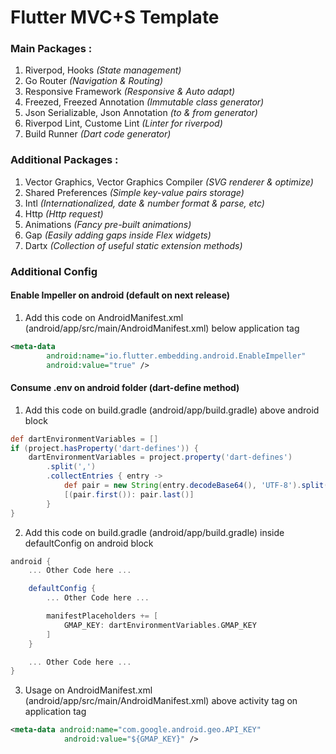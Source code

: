 # <b> Flutter MVC+S Template </b>

### <b> Main Packages : </b>

1. Riverpod, Hooks <i> (State management) </i>
2. Go Router <i> (Navigation & Routing) </i>
3. Responsive Framework <i> (Responsive & Auto adapt) </i>
4. Freezed, Freezed Annotation <i> (Immutable class generator) </i>
5. Json Serializable, Json Annotation <i> (to & from generator) </i>
6. Riverpod Lint, Custome Lint <i> (Linter for riverpod) </i>
7. Build Runner <i> (Dart code generator) </i>

### <b> Additional Packages : </b>

1. Vector Graphics, Vector Graphics Compiler <i> (SVG renderer & optimize) </i>
2. Shared Preferences <i> (Simple key-value pairs storage) </i>
3. Intl <i> (Internationalized, date & number format & parse, etc) </i>
4. Http <i> (Http request) </i>
5. Animations <i> (Fancy pre-built animations) </i>
6. Gap <i> (Easily adding gaps inside Flex widgets) </i>
7. Dartx <i> (Collection of useful static extension methods) </i>

### <b> Additional Config </b>

#### Enable Impeller on android (default on next release)

1. Add this code on AndroidManifest.xml (android/app/src/main/AndroidManifest.xml) below application tag

```xml
<meta-data
        android:name="io.flutter.embedding.android.EnableImpeller"
        android:value="true" />
```

#### Consume .env on android folder (dart-define method)

1. Add this code on build.gradle (android/app/build.gradle) above android block

```gradle
def dartEnvironmentVariables = []
if (project.hasProperty('dart-defines')) {
    dartEnvironmentVariables = project.property('dart-defines')
        .split(',')
        .collectEntries { entry ->
            def pair = new String(entry.decodeBase64(), 'UTF-8').split('=')
            [(pair.first()): pair.last()]
        }
}
```

2. Add this code on build.gradle (android/app/build.gradle) inside defaultConfig on android block

```gradle
android {
    ... Other Code here ...

    defaultConfig {
        ... Other Code here ...

        manifestPlaceholders += [
            GMAP_KEY: dartEnvironmentVariables.GMAP_KEY
        ]
    }

    ... Other Code here ...
}
```

3. Usage on AndroidManifest.xml (android/app/src/main/AndroidManifest.xml) above activity tag on application tag

```xml
<meta-data android:name="com.google.android.geo.API_KEY"
            android:value="${GMAP_KEY}" />
```
